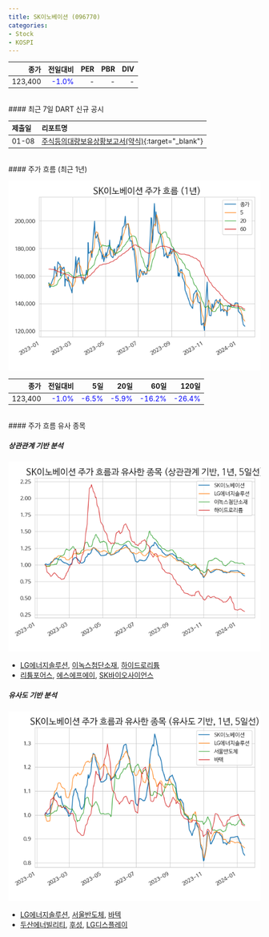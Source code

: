 ```yaml
---
title: SK이노베이션 (096770)
categories:
- Stock
- KOSPI
---
```


|**종가**|**전일대비**|**PER**|**PBR**|**DIV**|
|---:|-------:|--:|--:|--:|
|123,400|<span style="color: blue">-1.0%</span>|-|-|-|

<!-- more -->

<br>
#### 최근 7일 DART 신규 공시


|**제출일**|**리포트명**|
|:-----|:-------|
|01-08|[주식등의대량보유상황보고서(약식)](https://dart.fss.or.kr/dsaf001/main.do?rcpNo=20240108000586){:target="_blank"}|

<br>
#### 주가 흐름 (최근 1년)

![096770](/assets/images/stock/096770.png)

|**종가**|**전일대비**|**5일**|**20일**|**60일**|**120일**|
|---:|-------:|--:|---:|---:|----:|
|123,400|<span style="color: blue">-1.0%</span>|<span style="color: blue">-6.5%</span>|<span style="color: blue">-5.9%</span>|<span style="color: blue">-16.2%</span>|<span style="color: blue">-26.4%</span>|

<br>
#### 주가 흐름 유사 종목

##### 상관관계 기반 분석

![096770](/assets/images/stock/096770_corr.png)
- [LG에너지솔루션](/373220/), [이녹스첨단소재](/272290/), [하이드로리튬](/101670/)
- [리튬포어스](/073570/), [에스에프에이](/056190/), [SK바이오사이언스](/302440/)

##### 유사도 기반 분석

![096770](/assets/images/stock/096770_sim.png)
- [LG에너지솔루션](/373220/), [서울반도체](/046890/), [바텍](/043150/)
- [두산에너빌리티](/034020/), [후성](/093370/), [LG디스플레이](/034220/)